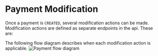 # Payment Modification


Once a payment is `CREATED`, several modification actions can be made. Modification actions are defined as separate endpoints in the api. These are:


The following flow diagram describes when each modification action is applicable.
![Payment flow diagram](../images/payment-modification.svg)